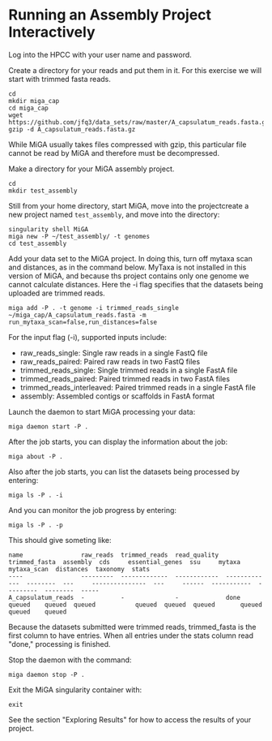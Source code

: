 # Running an Assembly Project Interactively

Log into the HPCC with your user name and password. 

Create a directory for your reads and put them in it. For this exercise we will start with trimmed fasta reads. 

```
cd
mkdir miga_cap
cd miga_cap
wget https://github.com/jfq3/data_sets/raw/master/A_capsulatum_reads.fasta.gz
gzip -d A_capsulatum_reads.fasta.gz
```

While MiGA usually takes files compressed with gzip, this particular file cannot be read by MiGA and therefore must be decompressed.

Make a directory for your MiGA assembly project.

```
cd
mkdir test_assembly
```

Still from your home directory, start MiGA, move into the projectcreate a new project named `test_assembly`, and move into the directory:  

```
singularity shell MiGA
miga new -P ~/test_assembly/ -t genomes
cd test_assembly
```

Add your data set to the MiGA project. In doing this, turn off mytaxa scan and distances, as in the command below. MyTaxa is not installed in this version of MiGA, and because ths project contains only one genome we cannot calculate distances. Here the -i flag specifies that the datasets being uploaded are trimmed reads.

```
miga add -P . -t genome -i trimmed_reads_single  ~/miga_cap/A_capsulatum_reads.fasta -m run_mytaxa_scan=false,run_distances=false
```

For the input flag (-i), supported inputs include:
- raw_reads_single: Single raw reads in a single FastQ file
- raw_reads_paired: Paired raw reads in two FastQ files
- trimmed_reads_single: Single trimmed reads in a single FastA file
- trimmed_reads_paired: Paired trimmed reads in two FastA files
- trimmed_reads_interleaved: Paired trimmed reads in a single FastA file
- assembly: Assembled contigs or scaffolds in FastA format

Launch the daemon to start MiGA processing your data:  

```
miga daemon start -P .
```

After the job starts, you can display the information about the job:  

```
miga about -P .
```
Also after the job starts, you can list the datasets being processed by entering:  

```
miga ls -P . -i 
```

And you can monitor the job progress by entering:  

```
miga ls -P . -p
```
This should give someting like:

```
name                raw_reads  trimmed_reads  read_quality  trimmed_fasta  assembly  cds     essential_genes  ssu     mytaxa  mytaxa_scan  distances  taxonomy  stats
----                ---------  -------------  ------------  -------------  --------  ---     ---------------  ---     ------  -----------  ---------  --------  -----
A_capsulatum_reads  -          -              -             done           queued    queued  queued           queued  queued  queued       queued     queued    queued

```
Because the datasets submitted were trimmed reads, trimmed_fasta is the first column to have entries. When all entries under the stats column read "done," processing is finished.

Stop the daemon with the command:

```
miga daemon stop -P .
```

Exit the MiGA singularity container with:

```
exit
```
See the section "Exploring Results" for how to access the results of your project.
